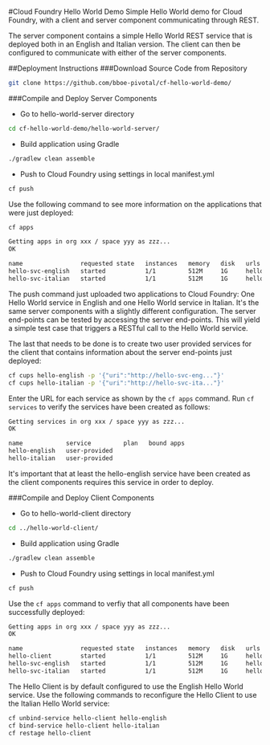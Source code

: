 #Cloud Foundry Hello World Demo
Simple Hello World demo for Cloud Foundry, with a client and server component communicating through REST.

The server component contains a simple Hello World REST service that is deployed both in an English and Italian version. The client can then be configured to communicate with either of the server components.

##Deployment Instructions
###Download Source Code from Repository
```bash
git clone https://github.com/bboe-pivotal/cf-hello-world-demo/
```
###Compile and Deploy Server Components
* Go to hello-world-server directory
```bash
cd cf-hello-world-demo/hello-world-server/
```
* Build application using Gradle
```bash
./gradlew clean assemble
```
* Push to Cloud Foundry using settings in local manifest.yml
```bash
cf push
```
Use the following command to see more information on the applications that were just deployed:
```bash
cf apps

Getting apps in org xxx / space yyy as zzz...
OK

name                requested state   instances   memory   disk   urls
hello-svc-english   started           1/1         512M     1G     hello-svc-eng-nonderisible-hydrolysation.cfapps.io
hello-svc-italian   started           1/1         512M     1G     hello-svc-ita-nondistorted-dominance.cfapps.io
```

The push command just uploaded two applications to Cloud Foundry: One Hello World service in English and one Hello World service in Italian. It's the same server components with a slightly different configuration.
The server end-points can be tested by accessing the server end-points. This will yield a simple test case that triggers a RESTful call to the Hello World service.

The last that needs to be done is to create two user provided services for the client that contains information about the server end-points just deployed:
```bash
cf cups hello-english -p '{"uri":"http://hello-svc-eng..."}'
cf cups hello-italian -p '{"uri":"http://hello-svc-ita..."}'
```
Enter the URL for each service as shown by the ```cf apps``` command. Run ```cf services``` to verify the services have been created as follows:
```bash
Getting services in org xxx / space yyy as zzz...
OK

name            service         plan   bound apps
hello-english   user-provided
hello-italian   user-provided
```
It's important that at least the hello-english service have been created as the client components requires this service in order to deploy.

###Compile and Deploy Client Components
* Go to hello-world-client directory
```bash
cd ../hello-world-client/
```
* Build application using Gradle
```bash
./gradlew clean assemble
```
* Push to Cloud Foundry using settings in local manifest.yml
```bash
cf push
```
Use the ```cf apps``` command to verfiy that all components have been successfully deployed:
```bash
Getting apps in org xxx / space yyy as zzz...
OK

name                requested state   instances   memory   disk   urls
hello-client        started           1/1         512M     1G     hello-client-interreligious-gibbousness.cfapps.io
hello-svc-english   started           1/1         512M     1G     hello-svc-eng-nonderisible-hydrolysation.cfapps.io
hello-svc-italian   started           1/1         512M     1G     hello-svc-ita-nondistorted-dominance.cfapps.io
```
The Hello Client is by default configured to use the English Hello World service. Use the following commands to reconfigure the Hello Client to use the Italian Hello World service:
```bash
cf unbind-service hello-client hello-english
cf bind-service hello-client hello-italian
cf restage hello-client
```
